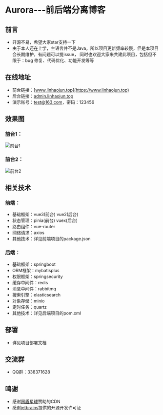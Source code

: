 # Aurora---前后端分离博客

## 前言

- 开源不易，希望大家star支持一下
- 由于本人还在上学，主语言并不是Java，所以项目更新频率较慢，但是本项目会长期维护，有问题可以提issue，
  同时也欢迎大家来共建此项目，包括但不限于：bug 修复、代码优化、功能开发等等

## 在线地址

- 前台链接：[www.linhaojun.top](https://www.linhaojun.top)
- 后台链接：[admin.linhaojun.top](https://admin.linhaojun.top)
- 演示账号：test@163.com，密码：123456

## 效果图

### 前台1：
![前台1](https://s3.bmp.ovh/imgs/2023/06/25/8a6ad38dfb27bb3a.png)

### 前台2：
![前台2](https://s3.bmp.ovh/imgs/2023/06/25/7036a13dc0a0488a.png)

## 相关技术

### 前端：

- 基础框架：vue3(前台) vue2(后台)
- 状态管理：pinia(前台) vuex(后台)
- 路由组件：vue-router
- 网络请求：axios
- 其他技术：详见前端项目的package.json

### 后端：

- 基础框架：springboot
- ORM框架：mybatisplus
- 权限框架：springsecurity
- 缓存中间件：redis
- 消息中间件：rabbitmq
- 搜索引擎：elasticsearch
- 对象存储：minio
- 定时任务：quartz
- 其他技术：详见后端项目的pom.xml

## 部署

- 详见项目部署文档

## 交流群

- QQ群：338371628

## 鸣谢

- 感谢[网盾星球](https://cdn.netdun.net/)赞助的CDN
- 感谢[jetbrains](https://www.jetbrains.com/)提供的开源开发许可证
